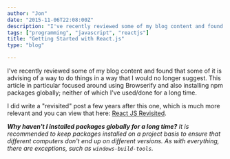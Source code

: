 ```yaml
---
author: "Jon"
date: "2015-11-06T22:08:00Z"
description: "I've recently reviewed some of my blog content and found that..."
tags: ["programming", "javascript", "reactjs"]
title: "Getting Started with React.js"
type: "blog"

---
```


I've recently reviewed some of my blog content and found that some of it is advising of a way to do things in a way that I would no longer suggest. This article in particular focused around using Browserify and also installing npm packages globally; neither of which I've used/done for a long time.

I did write a "revisited" post a few years after this one, which is much more relevant and you can view that here: [React JS Revisited](/blog/react-js-revisited).

_**Why haven't I installed packages globally for a long time?** It is recommended to keep packages installed on a project basis to ensure that different computers don't end up on different versions. As with everything, there are exceptions, such as `windows-build-tools`._